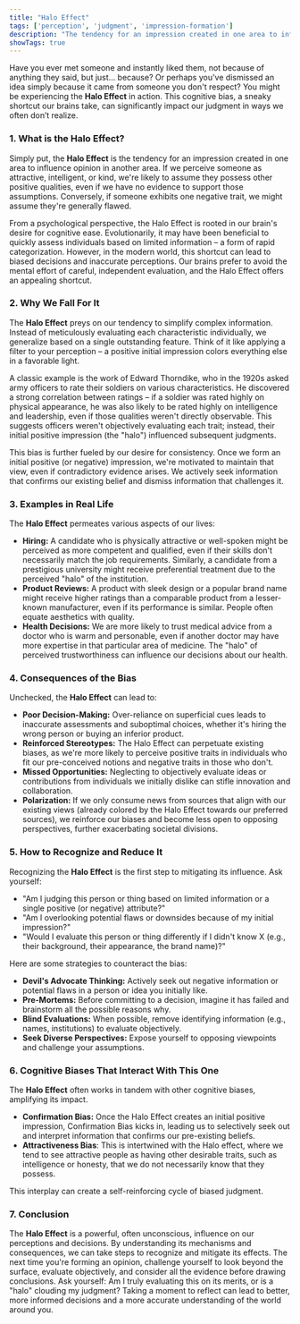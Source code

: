 ```yaml
---
title: "Halo Effect"
tags: ['perception', 'judgment', 'impression-formation']
description: "The tendency for an impression created in one area to influence opinion in another area."
showTags: true
---
```



Have you ever met someone and instantly liked them, not because of anything they said, but just… because? Or perhaps you've dismissed an idea simply because it came from someone you don't respect? You might be experiencing the **Halo Effect** in action. This cognitive bias, a sneaky shortcut our brains take, can significantly impact our judgment in ways we often don’t realize.

### 1. What is the Halo Effect?

Simply put, the **Halo Effect** is the tendency for an impression created in one area to influence opinion in another area. If we perceive someone as attractive, intelligent, or kind, we're likely to assume they possess other positive qualities, even if we have no evidence to support those assumptions. Conversely, if someone exhibits one negative trait, we might assume they're generally flawed.

From a psychological perspective, the Halo Effect is rooted in our brain's desire for cognitive ease. Evolutionarily, it may have been beneficial to quickly assess individuals based on limited information – a form of rapid categorization. However, in the modern world, this shortcut can lead to biased decisions and inaccurate perceptions. Our brains prefer to avoid the mental effort of careful, independent evaluation, and the Halo Effect offers an appealing shortcut.

### 2. Why We Fall For It

The **Halo Effect** preys on our tendency to simplify complex information. Instead of meticulously evaluating each characteristic individually, we generalize based on a single outstanding feature. Think of it like applying a filter to your perception – a positive initial impression colors everything else in a favorable light.

A classic example is the work of Edward Thorndike, who in the 1920s asked army officers to rate their soldiers on various characteristics. He discovered a strong correlation between ratings – if a soldier was rated highly on physical appearance, he was also likely to be rated highly on intelligence and leadership, even if those qualities weren't directly observable. This suggests officers weren't objectively evaluating each trait; instead, their initial positive impression (the "halo") influenced subsequent judgments.

This bias is further fueled by our desire for consistency. Once we form an initial positive (or negative) impression, we're motivated to maintain that view, even if contradictory evidence arises. We actively seek information that confirms our existing belief and dismiss information that challenges it.

### 3. Examples in Real Life

The **Halo Effect** permeates various aspects of our lives:

*   **Hiring:** A candidate who is physically attractive or well-spoken might be perceived as more competent and qualified, even if their skills don't necessarily match the job requirements. Similarly, a candidate from a prestigious university might receive preferential treatment due to the perceived "halo" of the institution.
*   **Product Reviews:** A product with sleek design or a popular brand name might receive higher ratings than a comparable product from a lesser-known manufacturer, even if its performance is similar. People often equate aesthetics with quality.
*   **Health Decisions:** We are more likely to trust medical advice from a doctor who is warm and personable, even if another doctor may have more expertise in that particular area of medicine. The "halo" of perceived trustworthiness can influence our decisions about our health.

### 4. Consequences of the Bias

Unchecked, the **Halo Effect** can lead to:

*   **Poor Decision-Making:** Over-reliance on superficial cues leads to inaccurate assessments and suboptimal choices, whether it's hiring the wrong person or buying an inferior product.
*   **Reinforced Stereotypes:** The Halo Effect can perpetuate existing biases, as we're more likely to perceive positive traits in individuals who fit our pre-conceived notions and negative traits in those who don't.
*   **Missed Opportunities:** Neglecting to objectively evaluate ideas or contributions from individuals we initially dislike can stifle innovation and collaboration.
*   **Polarization:** If we only consume news from sources that align with our existing views (already colored by the Halo Effect towards our preferred sources), we reinforce our biases and become less open to opposing perspectives, further exacerbating societal divisions.

### 5. How to Recognize and Reduce It

Recognizing the **Halo Effect** is the first step to mitigating its influence. Ask yourself:

*   "Am I judging this person or thing based on limited information or a single positive (or negative) attribute?"
*   "Am I overlooking potential flaws or downsides because of my initial impression?"
*   "Would I evaluate this person or thing differently if I didn't know X (e.g., their background, their appearance, the brand name)?"

Here are some strategies to counteract the bias:

*   **Devil's Advocate Thinking:** Actively seek out negative information or potential flaws in a person or idea you initially like.
*   **Pre-Mortems:** Before committing to a decision, imagine it has failed and brainstorm all the possible reasons why.
*   **Blind Evaluations:** When possible, remove identifying information (e.g., names, institutions) to evaluate objectively.
*   **Seek Diverse Perspectives:** Expose yourself to opposing viewpoints and challenge your assumptions.

### 6. Cognitive Biases That Interact With This One

The **Halo Effect** often works in tandem with other cognitive biases, amplifying its impact.

*   **Confirmation Bias:** Once the Halo Effect creates an initial positive impression, Confirmation Bias kicks in, leading us to selectively seek out and interpret information that confirms our pre-existing beliefs.
*   **Attractiveness Bias**: This is intertwined with the Halo effect, where we tend to see attractive people as having other desirable traits, such as intelligence or honesty, that we do not necessarily know that they possess.

This interplay can create a self-reinforcing cycle of biased judgment.

### 7. Conclusion

The **Halo Effect** is a powerful, often unconscious, influence on our perceptions and decisions. By understanding its mechanisms and consequences, we can take steps to recognize and mitigate its effects. The next time you're forming an opinion, challenge yourself to look beyond the surface, evaluate objectively, and consider all the evidence before drawing conclusions. Ask yourself: Am I truly evaluating this on its merits, or is a "halo" clouding my judgment? Taking a moment to reflect can lead to better, more informed decisions and a more accurate understanding of the world around you.

